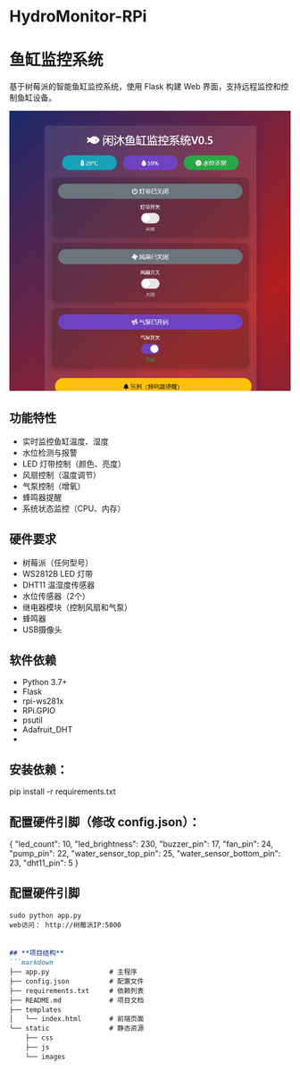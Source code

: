 # HydroMonitor-RPi 
# 鱼缸监控系统

基于树莓派的智能鱼缸监控系统，使用 Flask 构建 Web 界面，支持远程监控和控制鱼缸设备。

![Web界面](/Ui.png)

## 功能特性
- 实时监控鱼缸温度、湿度
- 水位检测与报警
- LED 灯带控制（颜色、亮度）
- 风扇控制（温度调节）
- 气泵控制（增氧）
- 蜂鸣器提醒
- 系统状态监控（CPU、内存）

## 硬件要求
- 树莓派（任何型号）
- WS2812B LED 灯带
- DHT11 温湿度传感器
- 水位传感器（2个）
- 继电器模块（控制风扇和气泵）
- 蜂鸣器
- USB摄像头

## 软件依赖
- Python 3.7+
- Flask
- rpi-ws281x
- RPi.GPIO
- psutil
- Adafruit_DHT
- 
## 安装依赖：
pip install -r requirements.txt

## 配置硬件引脚（修改 config.json）：

{
  "led_count": 10,
  "led_brightness": 230,
  "buzzer_pin": 17,
  "fan_pin": 24,
  "pump_pin": 22,
  "water_sensor_top_pin": 25,
  "water_sensor_bottom_pin": 23,
  "dht11_pin": 5
}

## 配置硬件引脚
```markdown
sudo python app.py
web访问： http://树莓派IP:5000


## **项目结构**
```markdown
├── app.py               # 主程序
├── config.json          # 配置文件
├── requirements.txt     # 依赖列表
├── README.md            # 项目文档
├── templates
│   └── index.html       # 前端页面
└── static               # 静态资源
    ├── css
    ├── js
    └── images



